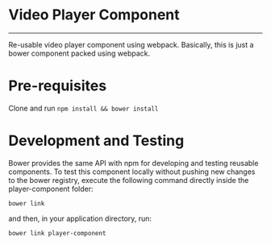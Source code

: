 # Video Player Component
---
Re-usable video player component using webpack. Basically, this is just a bower component packed using webpack.

# Pre-requisites
Clone and run `npm install && bower install`

# Development and Testing
Bower provides the same API with npm for developing and testing reusable components. To test this component locally without pushing new changes to the bower registry, execute the following command directly inside the player-component folder:

`bower link`

and then, in your application directory, run:

`bower link player-component`

